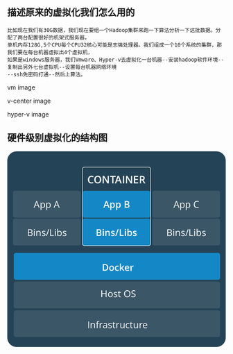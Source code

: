 ## 描述原来的虚拟化我们怎么用的

```
比如现在我们有30G数据，我们现在要组一个Hadoop集群来跑一下算法分析一下这批数据。分配了两台配置很好的机架式服务器，
单机内存128G,5个CPU每个CPU32核心可能是志强处理器。我们组成一个10个系统的集群，那我们要在每台机器虚拟出4个虚拟机，
如果是windows服务器，我们Vmware、Hyper-v去虚拟化一台机器--安装hadoop软件环境--复制出另外七台虚拟机--设置每台机器网络环境
--ssh免密码打通--然后上算法。
```

vm image

v-center image

hyper-v image


## 硬件级别虚拟化的结构图

![](/assets/VirtualMachines.png)
